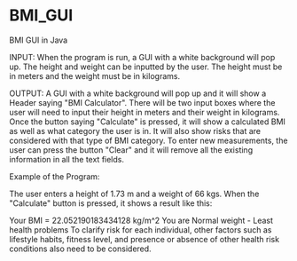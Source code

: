 # BMI_GUI
BMI GUI in Java

INPUT:
When the program is run, a GUI with a white background will pop up. The height and weight can be inputted by the user. The height must be in meters and the weight must be in kilograms.

OUTPUT:
A GUI with a white background will pop up and it will show a Header saying "BMI Calculator". There will be two input boxes where the user will need to input their height in meters and their weight in kilograms. Once the button saying "Calculate" is pressed, it will show a calculated BMI as well as what category the user is in. It will also show risks that are considered with that type of BMI category. To enter new measurements, the user can press the button "Clear" and it will remove all the existing information in all the text fields.

Example of the Program:

The user enters a height of 1.73 m and a weight of 66 kgs. When the "Calculate" button is pressed, it shows a result like this:

Your BMI = 22.052190183434128 kg/m^2
You are Normal weight - Least health problems
To clarify risk for each individual,
other factors such as lifestyle habits,
fitness level, and presence or absence of other health risk conditions also need to be considered.
